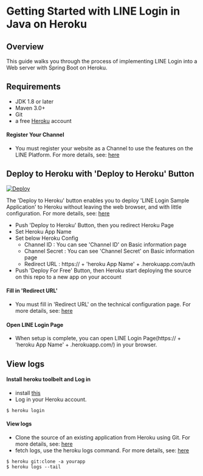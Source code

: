 # Getting Started with LINE Login in Java on Heroku

## Overview

This guide walks you through the process of implementing LINE Login into a Web server with Spring Boot on Heroku.

## Requirements

 - JDK 1.8 or later
 - Maven 3.0+
 - Git
 - a free [Heroku](https://dashboard.heroku.com/) account

#### Register Your Channel

 - You must register your website as a Channel to use the features on the LINE Platform. For more details, see: [here](https://developers.line.me/web-login/channel-registration)

## Deploy to Heroku with 'Deploy to Heroku' Button

[![Deploy](https://www.herokucdn.com/deploy/button.svg)](https://heroku.com/deploy)

The 'Deploy to Heroku' button enables you to deploy 'LINE Login Sample Application' to Heroku without leaving the web browser, and with little configuration.
For more details, see: [here](https://blog.heroku.com/archives/2014/8/7/heroku-button)

 - Push 'Deploy to Heroku' Button, then you redirect Heroku Page
 - Set Heroku App Name
 - Set below Heroku Config
     - Channel ID :  You can see 'Channel ID' on Basic information page
     - Channel Secret : You can see 'Channel Secret' on Basic information page
     - Redirect URL : https:// + 'heroku App Name' + .herokuapp.com/auth
 - Push 'Deploy For Free' Button, then Heroku start deploying the source on this repo to a new app on your account

#### Fill in 'Redirect URL'

 - You must fill in 'Redirect URL' on the technical configuration page. For more details, see: [here](https://developers.line.me/web-login/technical-configuration)

#### Open LINE Login Page

 - When setup is complete, you can open LINE Login Page(https:// + 'heroku App Name' + .herokuapp.com/) in your browser.

## View logs

#### Install heroku toolbelt and Log in

 - install [this](https://toolbelt.heroku.com/)
 - Log in your Heroku account.
```
$ heroku login
```

#### View logs

 - Clone the source of an existing application from Heroku using Git. For more details, see: [here](https://devcenter.heroku.com/articles/git-clone-heroku-app)
 - fetch logs, use the heroku logs command. For more details, see: [here](https://devcenter.heroku.com/articles/logging#view-logs)

```
$ heroku git:clone -a yourapp
$ heroku logs --tail
```
